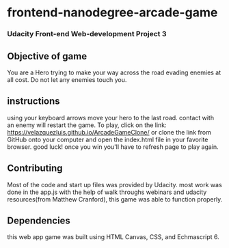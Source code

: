 frontend-nanodegree-arcade-game
===============================
### Udacity Front-end Web-development Project 3 
## Objective of game
You are a Hero trying to make your way across the road evading enemies at all cost. Do not let any enemies touch you. 
## instructions 
using your keyboard arrows move your hero to the last road. contact with an enemy will restart the game. To play, click on the link: https://velazquezluis.github.io/ArcadeGameClone/  or clone the link from GitHub onto your computer and open the index.html file in your favorite browser. good luck!
once you win you'll have to refresh page to play again. 
## Contributing
Most of the code and start up files was provided by Udacity. most work was done in the app.js  with the help of walk throughs webinars and udacity resources(from  Matthew Cranford), this game was able to function properly. 
## Dependencies 
 this web app game was built using HTML Canvas, CSS, and Echmascript 6.